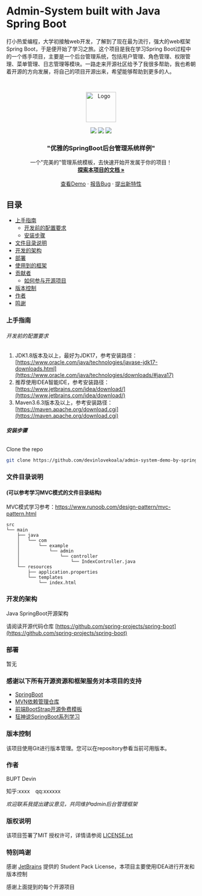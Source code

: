 


# Admin-System built with Java Spring Boot

打小热爱编程，大学初接触web开发，了解到了现在最为流行，强大的web框架Spring Boot，于是便开始了学习之旅。这个项目是我在学习Spring Boot过程中的一个练手项目，主要是一个后台管理系统，包括用户管理、角色管理、权限管理、菜单管理、日志管理等模块。一路走来开源社区给予了我很多帮助，我也希朝着开源的方向发展，将自己的项目开源出来，希望能够帮助到更多的人。

<!-- PROJECT LOGO -->
<br />

<p align="center">
  <a href="https://github.com/devinlovekoala/admin-system-demo-by-springboot">
    <img src="images/logo.png" alt="Logo" width="80" height="80">
  </a>
<p align="center">
	<img src="https://img.shields.io/badge/JDK-1.8+-orange">
	<img src="https://img.shields.io/badge/SpringBoot-3.3.2.RELEASE-brightgreen">
	<img src="https://img.shields.io/badge/license-MIT-blue"> 
</p>

<h3 align="center">"优雅的SpringBoot后台管理系统样例"</h3>
  <p align="center">
    一个"完美的"管理系统模板，去快速开始开发属于你的项目！
    <br />
    <a href="https://github.com/shaojintian/Best_README_template"><strong>探索本项目的文档 »</strong></a>
    <br />
    <br />
    <a href="https://github.com/shaojintian/Best_README_template">查看Demo</a>
    ·
    <a href="https://github.com/shaojintian/Best_README_template/issues">报告Bug</a>
    ·
    <a href="https://github.com/shaojintian/Best_README_template/issues">提出新特性</a>
  </p>

## 目录

- [上手指南](#上手指南)
    - [开发前的配置要求](#开发前的配置要求)
    - [安装步骤](#安装步骤)
- [文件目录说明](#文件目录说明)
- [开发的架构](#开发的架构)
- [部署](#部署)
- [使用到的框架](#使用到的框架)
- [贡献者](#贡献者)
    - [如何参与开源项目](#如何参与开源项目)
- [版本控制](#版本控制)
- [作者](#作者)
- [鸣谢](#鸣谢)

### 上手指南



###### 开发前的配置要求

1. JDK1.8版本及以上，最好为JDK17，参考安装路径：[https://www.oracle.com/java/technologies/javase-jdk17-downloads.html](https://www.oracle.com/java/technologies/downloads/#java17)
2. 推荐使用IDEA智能IDE，参考安装路径：[https://www.jetbrains.com/idea/download/](https://www.jetbrains.com/idea/download/)
3. Maven3.6.3版本及以上，参考安装路径：[https://maven.apache.org/download.cgi](https://maven.apache.org/download.cgi)

###### **安装步骤**

Clone the repo

```sh
git clone https://github.com/devinlovekoala/admin-system-demo-by-springboot.git
```

### 文件目录说明
#### (可以参考学习MVC模式的文件目录结构)

MVC模式学习参考：https://www.runoob.com/design-pattern/mvc-pattern.html

```
src
└── main
    ├── java
    │   └── com
    │       └── example
    │           └── admin
    │               └── controller
    │                   └── IndexController.java
    └── resources
        ├── application.properties
        └── templates
            └── index.html

```





### 开发的架构

Java SpringBoot开源架构

请阅读开源代码仓库
[https://github.com/spring-projects/spring-boot](https://github.com/spring-projects/spring-boot)

### 部署

暂无

### 感谢以下所有开源资源和框架服务对本项目的支持

- [SpringBoot](https://spring.io/projects/spring-boot)
- [MVN依赖管理仓库](https://mvnrepository.com/)
- [前端BootStrap开源免费模板](https://mb.bootcss.com/)
- [狂神说SpringBoot系列学习](https://www.cnblogs.com/hellokuangshen/tag/SpringBoot%E7%B3%BB%E5%88%97/)



### 版本控制

该项目使用Git进行版本管理。您可以在repository参看当前可用版本。

### 作者

BUPT Devin

知乎:xxxx  &ensp; qq:xxxxxx

*欢迎联系我提出建议意见，共同维护admin后台管理框架*

### 版权说明

该项目签署了MIT 授权许可，详情请参阅 [LICENSE.txt](https://github.com/shaojintian/Best_README_template/blob/master/LICENSE.txt)

### 特别鸣谢

感谢 [JetBrains](https://www.jetbrains.com/) 提供的 Student Pack License，本项目主要使用IDEA进行开发和版本控制

感谢上面提到的每个开源项目
